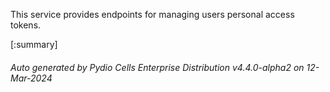 






This service provides endpoints for managing users personal access tokens.

[:summary]

###### Auto generated by Pydio Cells Enterprise Distribution v4.4.0-alpha2 on 12-Mar-2024
